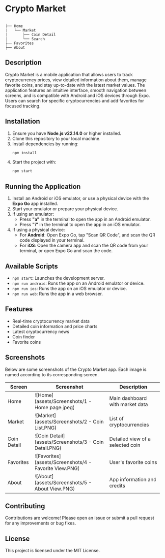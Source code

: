 # Crypto Market

```

├── Home
|   └── Market
|       ├── Coin Detail
|       └── Search
├── Favorites
├── About
```

## Description

Crypto Market is a mobile application that allows users to track cryptocurrency prices, view detailed information about them, manage favorite coins, and stay up-to-date with the latest market values. The application features an intuitive interface, smooth navigation between screens, and is compatible with Android and iOS devices through Expo. Users can search for specific cryptocurrencies and add favorites for focused tracking.

## Installation

1. Ensure you have **Node.js v22.14.0** or higher installed.
2. Clone this repository to your local machine.
3. Install dependencies by running:
    ```bash
    npm install
    ```
4. Start the project with:
    ```bash
    npm start
    ```

## Running the Application

1. Install an Android or iOS emulator, or use a physical device with the **Expo Go** app installed.
2. Start your emulator or prepare your physical device.
3. If using an emulator:
    - Press **"a"** in the terminal to open the app in an Android emulator.
    - Press **"i"** in the terminal to open the app in an iOS emulator.
4. If using a physical device:
    - For **Android**: Open Expo Go, tap "Scan QR Code", and scan the QR code displayed in your terminal.
    - For **iOS**: Open the camera app and scan the QR code from your terminal, or open Expo Go and scan the code.

## Available Scripts

- `npm start`: Launches the development server.
- `npm run android`: Runs the app on an Android emulator or device.
- `npm run ios`: Runs the app on an iOS emulator or device.
- `npm run web`: Runs the app in a web browser.

## Features

- Real-time cryptocurrency market data
- Detailed coin information and price charts
- Latest cryptocurrency news
- Coin finder
- Favorite coins

## Screenshots

Below are some screenshots of the Crypto Market app. Each image is named according to its corresponding screen.

| Screen             | Screenshot                                               | Description                       |
|--------------------|----------------------------------------------------------|-----------------------------------|
| Home               | ![Home](assets/Screenshots/1 - Home page.jpeg)           | Main dashboard with market data   |
| Market             | ![Market](assets/Screenshots/2 - Coin List.PNG)          | List of cryptocurrencies          |
| Coin Detail        | ![Coin Detail](assets/Screenshots/3 - Coin Detail.PNG)   | Detailed view of a selected coin  |
| Favorites          | ![Favorites](assets/Screenshots/4 - Favorite View.PNG)   | User's favorite coins             |
| About              | ![About](assets/Screenshots/5 - About View.PNG)          | App information and credits       |

## Contributing

Contributions are welcome! Please open an issue or submit a pull request for any improvements or bug fixes.

## License

This project is licensed under the MIT License.
